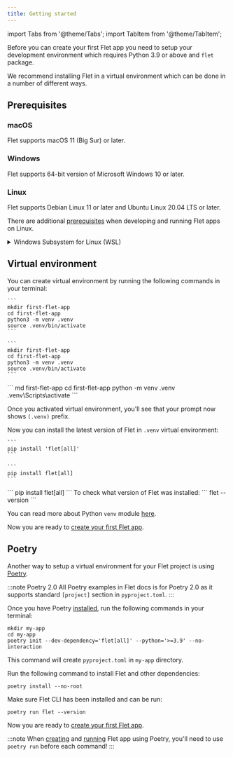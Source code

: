 ```yaml
---
title: Getting started
---
```


import Tabs from '@theme/Tabs';
import TabItem from '@theme/TabItem';

Before you can create your first Flet app you need to setup your development environment which requires Python 3.9 or above and `flet` package.

We recommend installing Flet in a virtual environment which can be done in a number of different ways.

## Prerequisites

### macOS

Flet supports macOS 11 (Big Sur) or later.

### Windows

Flet supports 64-bit version of Microsoft Windows 10 or later.

### Linux

Flet supports Debian Linux 11 or later and Ubuntu Linux 20.04 LTS or later.

There are additional [prerequisites](/docs/publish/linux#prerequisites) when developing and running Flet apps on Linux.

<details>
  <summary>Windows Subsystem for Linux (WSL)</summary>

Flet apps can be run on WSL 2 (Windows Subsystem for Linux 2). If you are getting `cannot open display` error [following this guide](https://github.com/microsoft/wslg/wiki/Diagnosing-%22cannot-open-display%22-type-issues-with-WSLg) for troubleshooting.

#### Audio support

If you recieve `error while loading shared libraries: libgstapp-1.0.so.0` GStreamer is not installed in your WSL environment.

To install GStreamer run the following command:

```
apt install -y libgstreamer1.0-0 gstreamer1.0-plugins-base gstreamer1.0-plugins-good gstreamer1.0-plugins-bad gstreamer1.0-plugins-ugly gstreamer1.0-libav gstreamer1.0-tools
```

#### Video support

Video support in Flet on WSL requires `libmpv` library.

If you recieve `error while loading shared libraries: libmpv.so.1: cannot open shared object file: No such file or directory` it means the library is not installed.

To install `libmpv` run the following commands:

```
sudo apt update
sudo apt install libmpv-dev libmpv2
sudo ln -s /usr/lib/x86_64-linux-gnu/libmpv.so /usr/lib/libmpv.so.1
```

</details>

## Virtual environment

You can create virtual environment by running the following commands in your terminal:

<Tabs groupId="os">
  <TabItem value="mac" label="macOS" default>

    ```
    mkdir first-flet-app
    cd first-flet-app
    python3 -m venv .venv
    source .venv/bin/activate
    ```

  </TabItem>

  <TabItem value="linux" label="Linux">

    ```
    mkdir first-flet-app
    cd first-flet-app
    python3 -m venv .venv
    source .venv/bin/activate
    ```

  </TabItem>

  <TabItem value="windows" label="Windows">
    ```
    md first-flet-app
    cd first-flet-app
    python -m venv .venv
    .venv\Scripts\activate
    ```

  </TabItem>

</Tabs>

Once you activated virtual environment, you'll see that your prompt now shows `(.venv)` prefix.

Now you can install the latest version of Flet in `.venv` virtual environment:
<Tabs groupId="os">
  <TabItem value="mac" label="macOS" default>

    ```
    pip install 'flet[all]'
    ```

  </TabItem>

  <TabItem value="linux" label="Linux">

    ```
    pip install flet[all]
    ```

  </TabItem>

  <TabItem value="windows" label="Windows">
    ```
    pip install flet[all]
    ```

  </TabItem>

</Tabs>
To check what version of Flet was installed:
```
flet --version
```

You can read more about Python `venv` module [here](https://docs.python.org/3/library/venv.html).

Now you are ready to [create your first Flet app](create-flet-app).

## Poetry

Another way to setup a virtual environment for your Flet project is using [Poetry](https://python-poetry.org/docs/).

:::note Poetry 2.0
All Poetry examples in Flet docs is for Poetry 2.0 as it supports standard `[project]` section in `pyproject.toml`.
:::

Once you have Poetry [installed](https://python-poetry.org/docs/#installation), run the following commands in your terminal:

```
mkdir my-app
cd my-app
poetry init --dev-dependency='flet[all]' --python='>=3.9' --no-interaction
```

This command will create `pyproject.toml` in `my-app` directory.

Run the following command to install Flet and other dependencies:

```
poetry install --no-root
```

Make sure Flet CLI has been installed and can be run:

```
poetry run flet --version
```

Now you are ready to [create your first Flet app](create-flet-app). 

:::note
When [creating](create-flet-app) and [running](running-app) Flet app using Poetry, you'll need to use `poetry run` before each command!
:::
